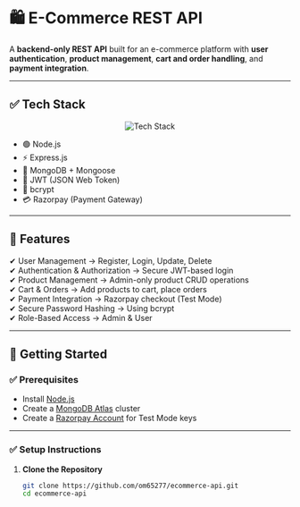 # 🛍️ E-Commerce REST API

A **backend-only REST API** built for an e-commerce platform with **user authentication**, **product management**, **cart and order handling**, and **payment integration**.

---

## ✅ Tech Stack

<p align="center">
  <img src="https://skillicons.dev/icons?i=nodejs,express,mongodb,javascript" alt="Tech Stack" />
</p>

- 🟢 Node.js  
- ⚡ Express.js  
- 🍃 MongoDB + Mongoose  
- 🔐 JWT (JSON Web Token)  
- 🔑 bcrypt  
- 💳 Razorpay (Payment Gateway)  

---

## 📂 Features
✔ User Management → Register, Login, Update, Delete  
✔ Authentication & Authorization → Secure JWT-based login  
✔ Product Management → Admin-only product CRUD operations  
✔ Cart & Orders → Add products to cart, place orders  
✔ Payment Integration → Razorpay checkout (Test Mode)  
✔ Secure Password Hashing → Using bcrypt  
✔ Role-Based Access → Admin & User  

---

## 🚀 Getting Started

### ✅ Prerequisites
- Install [Node.js](https://nodejs.org/)
- Create a [MongoDB Atlas](https://www.mongodb.com/cloud/atlas) cluster
- Create a [Razorpay Account](https://razorpay.com/) for Test Mode keys

---

### ✅ Setup Instructions

1. **Clone the Repository**
   ```bash
   git clone https://github.com/om65277/ecommerce-api.git
   cd ecommerce-api
